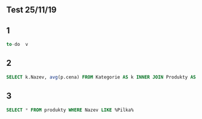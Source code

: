 ## Test 25/11/19

## 1
```sql
to-do  v
```

## 2
```sql
SELECT k.Nazev, avg(p.cena) FROM Kategorie AS k INNER JOIN Produkty AS p ON k.katID = p.katID GROUP BY k.Nazev
```

## 3
```sql
SELECT * FROM produkty WHERE Nazev LIKE %Pilka%
```


